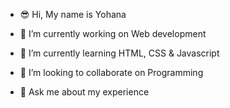 
- 😎 Hi, My name is Yohana 

- 🔭 I’m currently working on Web development 
- 🌱 I’m currently learning HTML, CSS & Javascript 
- 👯 I’m looking to collaborate on Programming 
- 💬 Ask me about my experience
